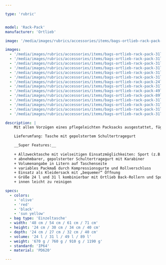 ```yaml
---

type: 'rubric'


model: 'Rack-Pack'
manufacturer: 'Ortlieb'

image: '/media/images/rubrics/accessories/items/bags-ortlieb-rack-pack-31l_01.jpg'

images:
  - '/media/images/rubrics/accessories/items/bags-ortlieb-rack-pack-31l_02.jpg'
  - '/media/images/rubrics/accessories/items/bags-ortlieb-rack-pack-31l_03.jpg'
  - '/media/images/rubrics/accessories/items/bags-ortlieb-rack-pack-31l_04.jpg'
  - '/media/images/rubrics/accessories/items/bags-ortlieb-rack-pack-31l_05.jpg'
  - '/media/images/rubrics/accessories/items/bags-ortlieb-rack-pack-31l_06.jpg'
  - '/media/images/rubrics/accessories/items/bags-ortlieb-rack-pack-31l_07.jpg'
  - '/media/images/rubrics/accessories/items/bags-ortlieb-rack-pack-24l_01.jpg'
  - '/media/images/rubrics/accessories/items/bags-ortlieb-rack-pack-31l_08.jpg'
  - '/media/images/rubrics/accessories/items/bags-ortlieb-rack-pack-49l_01.jpg'
  - '/media/images/rubrics/accessories/items/bags-ortlieb-rack-pack-89l_01.jpg'
  - '/media/images/rubrics/accessories/items/bags-ortlieb-rack-pack-31l_09.jpg'
  - '/media/images/rubrics/accessories/items/bags-ortlieb-rack-pack-31l_10.jpg'
  - '/media/images/rubrics/accessories/items/bags-ortlieb-rack-pack-31l_11.jpg'
  - '/media/images/rubrics/accessories/items/bags-ortlieb-rack-pack-31l_12.jpg'

description: |
    Mit allen Vorzügen eines pflegeleichten Packsacks ausgestattet, fügt es sich flexibel in jede Situation ein und nimmt durch sein variables Packmaß alles auf, was auf Reisen und beim Sport unentbehrlich ist. Auf Fahrradtouren kann es im Anhänger transportiert werden oder lässt sich in Größe 24 l und 31 l auf dem Gepäckträger mit den Ortlieb Back- und Sport-Rollern der Plus- und Classic-Serie kombinieren. Einmal vom Fahrrad abgenommen sorgen der komfortabel gepolsterte, verstellbare Schultergurt und die gepolsterten Tragegriffe für angenehmen Tragekomfort. In vier Größen erhältlich.

    Lieferumfang: Tasche mit gepolstertem Schultertragegurt

    __Super Features:__
    
    + Allzwecktasche mit vielseitigen Einsatzmöglichkeiten: Sport (z.B. nasse Tauchanzüge), Reise, Freizeit, Fahrrad, Motorrad, Expedition, Kanu, Trekking
    + abnehmbarer, gepolsterter Schultertragegurt mit Karabiner
    + Volumenangabe in Litern auf Taschenseite
    + variables Packmaß durch Kompressionsgurte und Rollverschluss
    + Einsatz als Kleidersack mit „bequemer“ Öffnung
    + Größe 24 l und 31 l kombinierbar mit Ortlieb Back-Rollern und Sport-Rollern auf dem Hinterrad-Gepäckträger
    + innen leicht zu reinigen

specs:
  - colors:
    - 'olive'
    - 'red'
    - 'black'
    - 'sun yellow'
  - bag type: 'Einzeltasche'
  - width: '48 cm / 54 cm / 61 cm / 71 cm'
  - height: '24 cm / 30 cm / 34 cm / 40 cm'
  - depth: '24 cm / 27 cm / 32 cm / 40 cm'
  - volume: '24 l / 31 l / 49 l / 89 l'
  - weight: '670 g / 760 g / 910 g / 1190 g'
  - standard: 'IP64'
  - material: 'PD620'

---
```

